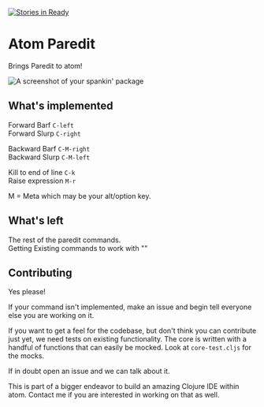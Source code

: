 [![Stories in Ready](https://badge.waffle.io/MarcoPolo/atom-paredit.png?label=ready&title=Ready)](https://waffle.io/MarcoPolo/atom-paredit)
# Atom Paredit

Brings Paredit to atom!

![A screenshot of your spankin' package](http://cl.ly/image/0w2o1j0E0r0E/Screen%20Shot%202014-07-16%20at%208.19.36%20PM.png)


## What's implemented

Forward Barf  `C-left`  
Forward Slurp `C-right`  

Backward Barf `C-M-right`  
Backward Slurp `C-M-left`  

Kill to end of line `C-k`  
Raise expression `M-r`  

M = Meta which may be your alt/option key.

## What's left

The rest of the paredit commands.  
Getting Existing commands to work with ""

## Contributing

Yes please!  

If your command isn't implemented, make an issue and begin
tell everyone else you are working on it.

If you want to get a feel for the codebase, but don't think
you can contribute just yet, we need tests on existing
functionality. The core is written with a handful of functions
that can easily be mocked. Look at `core-test.cljs` for the
mocks.

If in doubt open an issue and we can talk about it.

This is part of a bigger endeavor to build an
amazing Clojure IDE within atom. Contact me if you
are interested in working on that as well.
